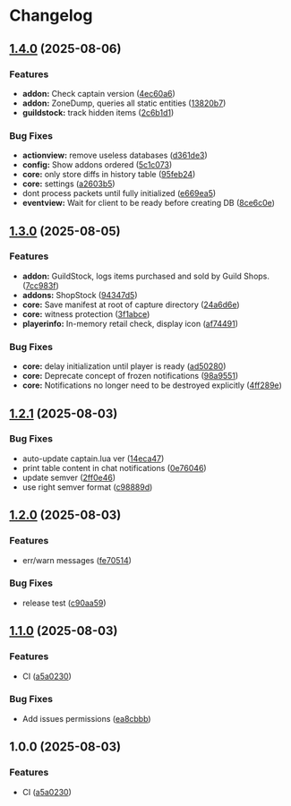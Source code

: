 # Changelog

## [1.4.0](https://github.com/sruon/captain/compare/v1.3.0...v1.4.0) (2025-08-06)


### Features

* **addon:** Check captain version ([4ec60a6](https://github.com/sruon/captain/commit/4ec60a6c47a99a998ba7dde74638f21a1e8bcedd))
* **addon:** ZoneDump, queries all static entities ([13820b7](https://github.com/sruon/captain/commit/13820b7af77a2c3200f0e80858e8a5ce8199755d))
* **guildstock:** track hidden items ([2c6b1d1](https://github.com/sruon/captain/commit/2c6b1d1886cb3e89d23afafc2e54d4c33dcee260))


### Bug Fixes

* **actionview:** remove useless databases ([d361de3](https://github.com/sruon/captain/commit/d361de3006320921d3f8b72bf27bf171e0dd878d))
* **config:** Show addons ordered ([5c1c073](https://github.com/sruon/captain/commit/5c1c073defb9224d01aa4ad7b035ba7289ada8c0))
* **core:** only store diffs in history table ([95feb24](https://github.com/sruon/captain/commit/95feb24a494c95f0df19922a7e65a37e4da94271))
* **core:** settings ([a2603b5](https://github.com/sruon/captain/commit/a2603b539bf285983b6f107dd500b105521c426f))
* dont process packets until fully initialized ([e669ea5](https://github.com/sruon/captain/commit/e669ea5dd1c628d00d6409f1ff77364855ae10d6))
* **eventview:** Wait for client to be ready before creating DB ([8ce6c0e](https://github.com/sruon/captain/commit/8ce6c0e6215f7a4c223207d11a96e444557f5f20))

## [1.3.0](https://github.com/sruon/captain/compare/v1.2.1...v1.3.0) (2025-08-05)


### Features

* **addon:** GuildStock, logs items purchased and sold by Guild Shops. ([7cc983f](https://github.com/sruon/captain/commit/7cc983f29122db55c9245f0ab2ee4e6826feef43))
* **addons:** ShopStock ([94347d5](https://github.com/sruon/captain/commit/94347d5a2d8234a46c5456e54bcb9e3fdeaa2734))
* **core:** Save manifest at root of capture directory ([24a6d6e](https://github.com/sruon/captain/commit/24a6d6e266a721c399893247a75000f2cad99a52))
* **core:** witness protection ([3f1abce](https://github.com/sruon/captain/commit/3f1abceb6d62f08df523dd289b83a9db7ddd1edf))
* **playerinfo:** In-memory retail check, display icon ([af74491](https://github.com/sruon/captain/commit/af74491ff4e4f2a092cf4301bc1b823d52b0a109))


### Bug Fixes

* **core:** delay initialization until player is ready ([ad50280](https://github.com/sruon/captain/commit/ad5028038cfee1402867224282b121760ce7f5ce))
* **core:** Deprecate concept of frozen notifications ([98a9551](https://github.com/sruon/captain/commit/98a9551e0fcdf83cfa1b4e6ffbd10a1a7af36ee4))
* **core:** Notifications no longer need to be destroyed explicitly ([4ff289e](https://github.com/sruon/captain/commit/4ff289e74639e4aea4c22bce7b473c33aac53467))

## [1.2.1](https://github.com/sruon/captain/compare/v1.2.0...v1.2.1) (2025-08-03)


### Bug Fixes

* auto-update captain.lua ver ([14eca47](https://github.com/sruon/captain/commit/14eca47e55d44de5146d5d169a10c13572300efe))
* print table content in chat notifications ([0e76046](https://github.com/sruon/captain/commit/0e76046dab04216176777fb8b6ff57dc27a18426))
* update semver ([2ff0e46](https://github.com/sruon/captain/commit/2ff0e466ab29529354a28d842223f715dc1ae4be))
* use right semver format ([c98889d](https://github.com/sruon/captain/commit/c98889d59adde5d2d7f03eaf0e0cc789d94b4aa6))

## [1.2.0](https://github.com/sruon/captain/compare/v1.1.0...v1.2.0) (2025-08-03)


### Features

* err/warn messages ([fe70514](https://github.com/sruon/captain/commit/fe70514806710def2779945fc37fb4d5217e83a3))


### Bug Fixes

* release test ([c90aa59](https://github.com/sruon/captain/commit/c90aa59376b8c593a2fb5aaeb13e82c3f19d0f2a))

## [1.1.0](https://github.com/sruon/captain/compare/v1.0.0...v1.1.0) (2025-08-03)


### Features

* CI ([a5a0230](https://github.com/sruon/captain/commit/a5a0230978eed2a05e9ead886ecf0f0262ebabd7))


### Bug Fixes

* Add issues permissions ([ea8cbbb](https://github.com/sruon/captain/commit/ea8cbbb8a05493c663f4ee94ac23af2e083d2098))

## 1.0.0 (2025-08-03)


### Features

* CI ([a5a0230](https://github.com/sruon/captain/commit/a5a0230978eed2a05e9ead886ecf0f0262ebabd7))
